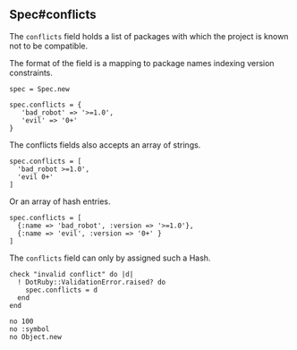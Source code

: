 ## Spec#conflicts

The `conflicts` field holds a list of packages with which the project is
known not to be compatible.

The format of the field is a mapping to package names indexing version
constraints.

    spec = Spec.new

    spec.conflicts = {
       'bad_robot' => '>=1.0',
       'evil' => '0+'
    }

The conflicts fields also accepts an array of strings.

    spec.conflicts = [
      'bad_robot >=1.0',
      'evil 0+'
    ]

Or an array of hash entries.

    spec.conflicts = [
      {:name => 'bad_robot', :version => '>=1.0'},
      {:name => 'evil', :version => '0+' }
    ]

The `conflicts` field can only by assigned such a Hash.

    check "invalid conflict" do |d|
      ! DotRuby::ValidationError.raised? do
        spec.conflicts = d
      end
    end

    no 100
    no :symbol
    no Object.new


